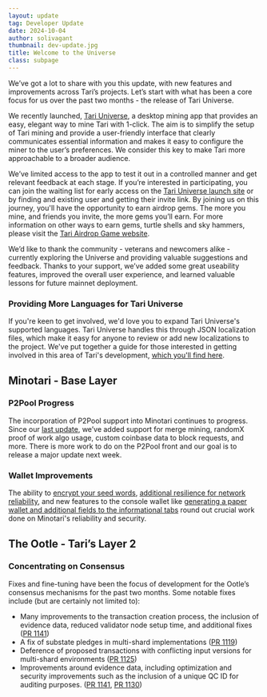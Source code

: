 ```yaml
---
layout: update
tag: Developer Update
date: 2024-10-04
author: solivagant
thumbnail: dev-update.jpg
title: Welcome to the Universe
class: subpage
---
```


We’ve got a lot to share with you this update, with new features and improvements across Tari’s projects. Let’s start with what has been a core focus for us over the past two months - the release of Tari Universe.

We recently launched, [Tari Universe](https://universe.tari.com/), a desktop mining app that provides an easy, elegant way to mine Tari with 1-click. The aim is to simplify the setup of Tari mining and provide a user-friendly interface that clearly communicates essential information and makes it easy to configure the miner to the user’s preferences. We consider this key to make Tari more approachable to a broader audience.

We’ve limited access to the app to test it out in a controlled manner and get relevant feedback at each stage. If you’re interested in participating, you can join the waiting list for early access on the [Tari Universe launch site](https://universe.tari.com/) or by finding and existing user and getting their invite link. By joining us on this journey, you'll have the opportunity to earn airdrop gems. The more you mine, and friends you invite, the more gems you’ll earn. For more information on other ways to earn gems, turtle shells and sky hammers, please visit the [Tari Airdrop Game website](https://airdrop.tari.com/).

We’d like to thank the community - veterans and newcomers alike - currently exploring the Universe and providing valuable suggestions and feedback. Thanks to your support, we’ve added some great useability features, improved the overall user experience, and learned valuable lessons for future mainnet deployment.

### Providing More Languages for Tari Universe

If you're keen to get involved, we'd love you to expand Tari Universe's supported languages. Tari Universe handles this through JSON localization files, which make it easy for anyone to review or add new localizations to the project. We've put together a guide for those interested in getting involved in this area of Tari's development, [which you'll find here](/lessons/07_add_new_localizations).

## Minotari - Base Layer

### P2Pool Progress

The incorporation of P2Pool support into Minotari continues to progress. Since our [last update](https://tari.com/updates/2024-07-22-update-133), we’ve added support for merge mining, randomX proof of work algo usage, custom coinbase data to block requests, and more. There is more work to do on the P2Pool front and our goal is to release a major update next week.

### Wallet Improvements

The ability to [encrypt your seed words](https://github.com/tari-project/tari/pull/6569), [additional resilience for network reliability](https://github.com/tari-project/tari/pull/6527), and new features to the console wallet like [generating a paper wallet and additional fields to the informational tabs](https://github.com/tari-project/tari/pull/6531) round out crucial work done on Minotari's reliability and security.

## The Ootle - Tari’s Layer 2

### Concentrating on Consensus

Fixes and fine-tuning have been the focus of development for the Ootle’s consensus mechanisms for the past two months. Some notable fixes include (but are certainly not limited to):

- Many improvements to the transaction creation process, the inclusion of evidence data, reduced validator node setup time, and additional fixes ([PR 1141](https://github.com/tari-project/tari-dan/pull/1141))
- A fix of substate pledges in multi-shard implementations ([PR 1119](https://github.com/tari-project/tari-dan/pull/1119))
- Deference of proposed transactions with conflicting input versions for multi-shard environments ([PR 1125](https://github.com/tari-project/tari-dan/pull/1125))
- Improvements around evidence data, including optimization and security improvements such as the inclusion of a unique QC ID for auditing purposes. ([PR 1141](https://github.com/tari-project/tari-dan/pull/1141), [PR 1130](https://github.com/tari-project/tari-dan/pull/1130))
